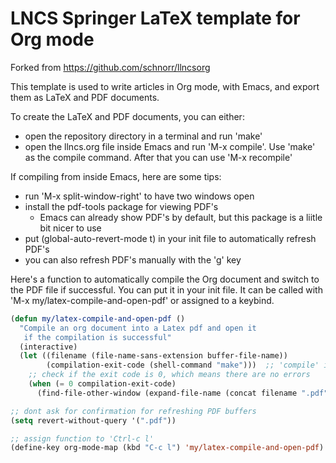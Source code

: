# LNCS Springer LaTeX template for Org mode

Forked from https://github.com/schnorr/llncsorg

This template is used to write articles in Org mode, with Emacs, and export them as LaTeX and PDF documents.

To create the LaTeX and PDF documents, you can either:

- open the repository directory in a terminal and run 'make'
- open the llncs.org file inside Emacs and run 'M-x compile'. Use 'make' as the compile command. After that you can use 'M-x recompile'

If compiling from inside Emacs, here are some tips:

- run 'M-x split-window-right' to have two windows open
- install the pdf-tools package for viewing PDF's
  - Emacs can already show PDF's by default, but this package is a liitle bit nicer to use
- put (global-auto-revert-mode t) in your init file to automatically refresh PDF's
- you can also refresh PDF's manually with the 'g' key

Here's a function to automatically compile the Org document and switch to the PDF file if successful. You can put it in your init file.
It can be called with 'M-x my/latex-compile-and-open-pdf' or assigned to a keybind.

```lisp
(defun my/latex-compile-and-open-pdf ()
  "Compile an org document into a Latex pdf and open it
   if the compilation is successful"
  (interactive)
  (let ((filename (file-name-sans-extension buffer-file-name))
        (compilation-exit-code (shell-command "make")))  ;; 'compile' is async, 'shell-command' is synchronous
    ;; check if the exit code is 0, which means there are no errors
    (when (= 0 compilation-exit-code)
      (find-file-other-window (expand-file-name (concat filename ".pdf"))))))

;; dont ask for confirmation for refreshing PDF buffers
(setq revert-without-query '(".pdf"))

;; assign function to 'Ctrl-c l'
(define-key org-mode-map (kbd "C-c l") 'my/latex-compile-and-open-pdf)
```
